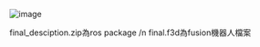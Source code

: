 ![image](https://github.com/thomas0829/---/assets/30018643/23fc65e1-ca87-477d-bb69-c9b2f87698b5)

final_desciption.zip為ros package /n
final.f3d為fusion機器人檔案
